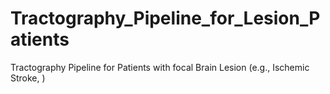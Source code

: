 # Tractography_Pipeline_for_Lesion_Patients
Tractography Pipeline for Patients with focal Brain Lesion (e.g., Ischemic Stroke, )
